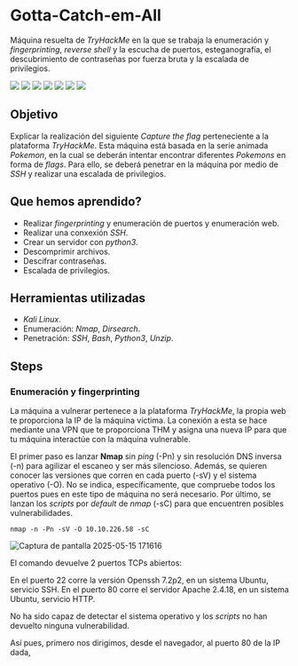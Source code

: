 # Gotta-Catch-em-All

Máquina resuelta de *TryHackMe* en la que se trabaja la enumeración y *fingerprinting*, *reverse shell* y la escucha de puertos, esteganografía, el descubrimiento de contraseñas por fuerza bruta y la escalada de privilegios.
<div>
  <img src="https://img.shields.io/badge/-Kali-5e8ca8?style=for-the-badge&logo=kalilinux&logoColor=white" />
  <img src="https://img.shields.io/badge/-Nmap-6933FF?style=for-the-badge&logo=nmap&logoColor=white" />
  <img src="https://img.shields.io/badge/-Dirsearch-005571?style=for-the-badge&logo=dirsearch&logoColor=white" />
  <img src="https://img.shields.io/badge/-php-777BB4?style=for-the-badge&logo=php&logoColor=white" />
  <img src="https://img.shields.io/badge/-Bash-4EAA25?style=for-the-badge&logo=gnubash&logoColor=white" />
  <img src="https://img.shields.io/badge/-python-3776AB?style=for-the-badge&logo=python&logoColor=white" />
  <img src="https://img.shields.io/badge/-unzip-000000?style=for-the-badge&logo=unzip&logoColor=white" />
</div>

## Objetivo

Explicar la realización del siguiente _Capture the flag_ perteneciente a la plataforma *TryHackMe*. Esta máquina está basada en la serie animada *Pokemon*, en la cual se deberán intentar encontrar diferentes *Pokemons* en forma de *flags*. Para ello, se deberá penetrar en la máquina por medio de *SSH* y realizar una escalada de privilegios.

## Que hemos aprendido?

- Realizar *fingerprinting* y enumeración de puertos y enumeración web.
- Realizar una conxexión *SSH*.
- Crear un servidor con *python3*.
- Descomprimir archivos.
- Descifrar contraseñas.
- Escalada de privilegios.

## Herramientas utilizadas

- *Kali Linux*.
- Enumeración: *Nmap*, *Dirsearch*.
- Penetración: *SSH*, *Bash*, *Python3*, *Unzip*. 

## Steps

### Enumeración y fingerprinting

La máquina a vulnerar pertenece a la plataforma *TryHackMe*, la propia web te proporciona la IP de la máquina víctima. La conexión a esta se hace mediante una VPN que te proporciona THM y asigna una nueva IP para que tu máquina interactúe con la máquina vulnerable.

El primer paso es lanzar **Nmap** sin *ping* (-Pn) y sin resolución DNS inversa (-n) para agilizar el escaneo y ser más silencioso. Además, se quieren conocer las versiones que corren en cada puerto (-sV) y el sistema operativo (-O). No se indica, específicamente, que compruebe todos los puertos pues en este tipo de máquina no será necesario. Por último, se lanzan los *scripts* por *default* de *nmap* (-sC) para que encuentren posibles vulnerabilidades.

<code>nmap -n -Pn -sV -O 10.10.226.58 -sC</code>

![Captura de pantalla 2025-05-15 171616](https://github.com/user-attachments/assets/e2ad0251-ddf8-4c77-a94c-cc004aea621b)

El comando devuelve 2 puertos TCPs abiertos:

En el puerto 22 corre la versión Openssh 7.2p2, en un sistema Ubuntu, servicio SSH.
En el puerto 80 corre el servidor Apache 2.4.18, en un sistema Ubuntu, servicio HTTP.

No ha sido capaz de detectar el sistema operativo y los *scripts* no han devuelto ninguna vulnerabilidad.

Así pues, primero nos dirigimos, desde el navegador, al puerto 80 de la IP dada,
